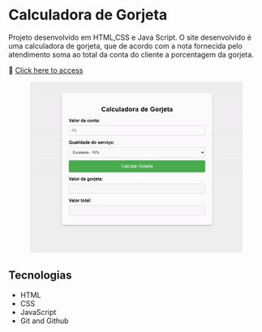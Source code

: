 # Calculadora de Gorjeta

Projeto desenvolvido em HTML,CSS e Java Script. O site desenvolvido é uma calculadora de gorjeta, que de acordo com a nota fornecida pelo atendimento soma ao total da conta do cliente a porcentagem da gorjeta.

🔗 [Click here to access](https://n4ju15.github.io/calculadora_gorjeta/)

<div align="center">
<img src="./assets/calculadora.gif">
</div>

## Tecnologias

- HTML
- CSS
- JavaScript
- Git and Github



